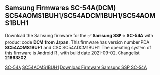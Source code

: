 <h2>Samsung Firmwares SC-54A(DCM) SC54AOMS1BUH1/SC54ADCM1BUH1/SC54AOMS1BUH1</h2>
Download the Samsung firmware for the ✅ <strong>Samsung SSP </strong> ⭐ <strong>SC-54A</strong> with product code <strong>DCM</strong> <strong> from Japan</strong>. This firmware has version number PDA <strong>SC54AOMS1BUH1</strong> and CSC SC54ADCM1BUH1. The operating system of this firmware is Android R , with build date 2021-09-02. Changelist <strong>21863802</strong>.


[SC-54A](https://samfirm.shop/samsung/model/SC-54A)
[SC54AOMS1BUH1](https://samfirm.shop/samsung/pda/SC54AOMS1BUH1)
[Download Firmware Samsung SSP SC-54A](https://samfirm.shop/samsung/firmware/452446)
